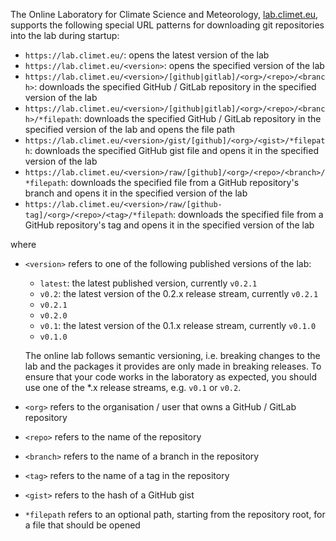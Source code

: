 The Online Laboratory for Climate Science and Meteorology, [lab.climet.eu](https://lab.climet.eu), supports the following special URL patterns for downloading git repositories into the lab during startup:

- `https://lab.climet.eu/`: opens the latest version of the lab
- `https://lab.climet.eu/<version>`: opens the specified version of the lab
- `https://lab.climet.eu/<version>/[github|gitlab]/<org>/<repo>/<branch>`: downloads the specified GitHub / GitLab repository in the specified version of the lab
- `https://lab.climet.eu/<version>/[github|gitlab]/<org>/<repo>/<branch>/*filepath`: downloads the specified GitHub / GitLab repository in the specified version of the lab and opens the file path
- `https://lab.climet.eu/<version>/gist/[github]/<org>/<gist>/*filepath`: downloads the specified GitHub gist file and opens it in the specified version of the lab
- `https://lab.climet.eu/<version>/raw/[github]/<org>/<repo>/<branch>/*filepath`: downloads the specified file from a GitHub repository's branch and opens it in the specified version of the lab
- `https://lab.climet.eu/<version>/raw/[github-tag]/<org>/<repo>/<tag>/*filepath`: downloads the specified file from a GitHub repository's tag and opens it in the specified version of the lab

where

- `<version>` refers to one of the following published versions of the lab:
    - `latest`: the latest published version, currently `v0.2.1`
    - `v0.2`: the latest version of the 0.2.x release stream, currently `v0.2.1`
    - `v0.2.1`
    - `v0.2.0`
    - `v0.1`: the latest version of the 0.1.x release stream, currently `v0.1.0`
    - `v0.1.0`

    The online lab follows semantic versioning, i.e. breaking changes to the lab and the packages it provides are only made in breaking releases. To ensure that your code works in the laboratory as expected, you should use one of the *.x release streams, e.g. `v0.1` or `v0.2`.

- `<org>` refers to the organisation / user that owns a GitHub / GitLab repository
- `<repo>` refers to the name of the repository
- `<branch>` refers to the name of a branch in the repository
- `<tag>` refers to the name of a tag in the repository
- `<gist>` refers to the hash of a GitHub gist
- `*filepath` refers to an optional path, starting from the repository root, for a file that should be opened
